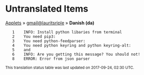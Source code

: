 # Untranslated Items
[Applets](../../../README.md) &#187; [gmail@lauritsriple](../README.md) &#187; **Danish (da)**

       1	INFO: Install python libaries from terminal
       2	You need pip3:
       3	You need python-feedparser:
       4	You need python keyring and python keyring-alt:
       5	and
       6	INFO: Are you getting this message? You should not!
       8	ERROR: Error from json parser

<sup>This translation status table was last updated on 2017-09-24, 02:30 UTC.</sup>
